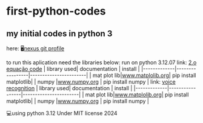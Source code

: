 # first-python-codes
## my initial codes in python 3

here: 🖥[nexus git profile](https://github.com/nexus-br/first-python-codes)

to run this aplication need the libraries below:
run on python 3.12.07
link: [2.o equação code](https://github.com/nexus-br/first-python-codes/blob/main/equa%C3%A7%C3%A3o%20segundo%20grau%202.py)
| library used|  documentation  |        install        |
|-------------|-----------------|-----------------------|
| mat plot lib|www.matplolib.org| pip install matplotlib|
| numpy       |www.numpy.org    | pip install numpy     |
link: [voice recognition](https://github.com/nexus-br/first-python-codes/blob/main/equa%C3%A7%C3%A3o%20segundo%20grau%202.py)
| library used|  documentation  |        install        |
|-------------|-----------------|-----------------------|
| mat plot lib|www.matplolib.org| pip install matplotlib|
| numpy       |www.numpy.org    | pip install numpy     |

💻using python 3.12
Under MIT license
2024
